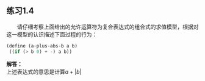 ## 练习1.4
&emsp;&emsp;请仔细考察上面给出的允许运算符为复合表达式的组合式的求值模型，根据对这一模型的认识描述下面过程的行为：
```lisp
(define (a-plus-abs-b a b)
 ((if (> b 0) + -) a b))
```
**解答：**  
上述表达式的意思是计算$a+|b|$